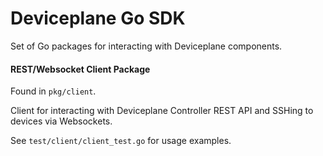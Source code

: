 # Deviceplane Go SDK

Set of Go packages for interacting with Deviceplane components.

#### REST/Websocket Client Package

Found in `pkg/client`.

Client for interacting with Deviceplane Controller REST API and SSHing to devices via Websockets.

See `test/client/client_test.go` for usage examples.
